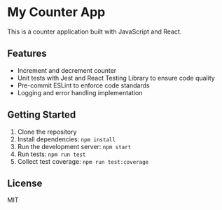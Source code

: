 # My Counter App

This is a counter application built with JavaScript and React.

## Features

- Increment and decrement counter
- Unit tests with Jest and React Testing Library to ensure code quality
- Pre-commit ESLint to enforce code standards
- Logging and error handling implementation

## Getting Started

1. Clone the repository
2. Install dependencies: `npm install`
3. Run the development server: `npm start`
4. Run tests: `npm run test`
5. Collect test coverage: `npm run test:coverage`

## License

MIT
